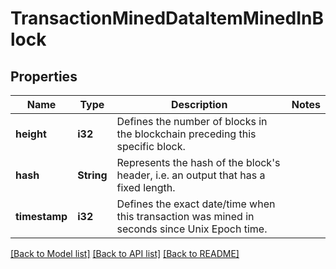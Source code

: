 # TransactionMinedDataItemMinedInBlock

## Properties

Name | Type | Description | Notes
------------ | ------------- | ------------- | -------------
**height** | **i32** | Defines the number of blocks in the blockchain preceding this specific block. | 
**hash** | **String** | Represents the hash of the block's header, i.e. an output that has a fixed length. | 
**timestamp** | **i32** | Defines the exact date/time when this transaction was mined in seconds since Unix Epoch time. | 

[[Back to Model list]](../README.md#documentation-for-models) [[Back to API list]](../README.md#documentation-for-api-endpoints) [[Back to README]](../README.md)


